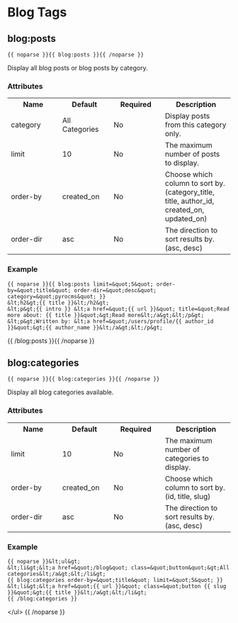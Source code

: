 # Blog Tags

## blog:posts

	{{ noparse }}{{ blog:posts }}{{ /noparse }}

Display all blog posts or blog posts by category.

### Attributes

<table cellpadding="0" cellspacing="0">
	<tbody>
		<tr>
			<th>
				Name</th>
			<th>
				Default</th>
			<th>
				Required</th>
			<th>
				Description</th>
		</tr>
		<tr>
			<td width="100">
				category</td>
			<td width="100">
				All Categories</td>
			<td width="100">
				No</td>
			<td>
				Display posts from this category only.</td>
		</tr>
		<tr>
			<td width="100">
				limit</td>
			<td width="100">
				10</td>
			<td width="100">
				No</td>
			<td>
				The maximum number of posts to display.</td>
		</tr>
		<tr>
			<td width="100">
				order-by</td>
			<td width="100">
				created_on</td>
			<td width="100">
				No</td>
			<td>
				Choose which column to sort by. (category_title, title, author_id, created_on, updated_on)</td>
		</tr>
		<tr>
			<td width="100">
				order-dir</td>
			<td width="100">
				asc</td>
			<td width="100">
				No</td>
			<td>
				The direction to sort results by. (asc, desc)</td>
		</tr>
	</tbody>
</table>

### Example</strong>

	{{ noparse }}{{ blog:posts limit=&quot;5&quot; order-by=&quot;title&quot; order-dir=&quot;desc&quot; category=&quot;pyrocms&quot; }}
	&lt;h2&gt;{{ title }}&lt;/h2&gt;
	&lt;p&gt;{{ intro }} &lt;a href=&quot;{{ url }}&quot; title=&quot;Read more about: {{ title }}&quot;&gt;Read more&lt;/a&gt;&lt;/p&gt;
	&lt;p&gt;Written by: &lt;a href=&quot;/users/profile/{{ author_id }}&quot;&gt;{{ author_name }}&lt;/a&gt;&lt;/p&gt;
{{ /blog:posts }}{{ /noparse }}

## blog:categories

	{{ noparse }}{{ blog:categories }}{{ /noparse }}

Display all blog categories available.

### Attributes

<table cellpadding="0" cellspacing="0">
	<tbody>
		<tr>
			<th>
				Name</th>
			<th>
				Default</th>
			<th>
				Required</th>
			<th>
				Description</th>
		</tr>
		<tr>
			<td width="100">
				limit</td>
			<td width="100">
				10</td>
			<td width="100">
				No</td>
			<td>
				The maximum number of categories to display.</td>
		</tr>
		<tr>
			<td width="100">
				order-by</td>
			<td width="100">
				created_on</td>
			<td width="100">
				No</td>
			<td>
				Choose which column to sort by. (id, title, slug)</td>
		</tr>
		<tr>
			<td width="100">
				order-dir</td>
			<td width="100">
				asc</td>
			<td width="100">
				No</td>
			<td>
				The direction to sort results by. (asc, desc)</td>
		</tr>
	</tbody>
</table>

### Example</strong>

	{{ noparse }}&lt;ul&gt;
	&lt;li&gt;&lt;a href=&quot;/blog&quot; class=&quot;button&quot;&gt;All categories&lt;/a&gt;&lt;/li&gt;
	{{ blog:categories order-by=&quot;title&quot; limit=&quot;5&quot; }}
	&lt;li&gt;&lt;a href=&quot;{{ url }}&quot; class=&quot;button {{ slug }}&quot;&gt;{{ title }}&lt;/a&gt;&lt;/li&gt;
	{{ /blog:categories }}
&lt;/ul&gt;
{{ /noparse }}